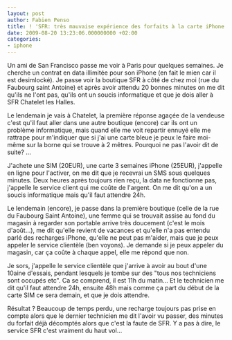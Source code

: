 ```yaml
---
layout: post
author: Fabien Penso
title: ! 'SFR: très mauvaise expérience des forfaits à la carte iPhone'
date: 2009-08-20 13:23:06.000000000 +02:00
categories:
- iphone
---
```

Un ami de San Francisco passe me voir à Paris pour quelques semaines. Je cherche un contrat en data illimitée pour son iPhone (en fait le mien car il est desimlocké). Je passe voir la boutique SFR à côté de chez moi (rue du Faubourg saint Antoine) et après avoir attendu 20 bonnes minutes on me dit qu'ils ne l'ont pas, qu'ils ont un soucis informatique et que je dois aller à SFR Chatelet les Halles.

Le lendemain je vais à Chatelet, la première réponse agaçée de la vendeuse c'est qu'il faut aller dans une autre boutique (encore) car ils ont un problème informatique, mais quand elle me voit repartir ennuyé elle me rattrape pour m'indiquer que si j'ai une carte bleue je peux le faire moi-même sur la borne qui se trouve à 2 mêtres. Pourquoi ne pas l'avoir dit de suite? ...

J'achete une SIM (20EUR), une carte 3 semaines iPhone (25EUR), j'appelle en ligne pour l'activer, on me dit que je recevrai un SMS sous quelques minutes. Deux heures après toujours rien reçu, la data ne fonctionne pas, j'appelle le service client qui me coûte de l'argent. On me dit qu'on a un soucis informatique mais qu'il faut attendre 24h.

Le lendemain (encore), je passe dans la première boutique (celle de la rue du Faubourg Saint Antoine), une femme qui se trouvait assise au fond du magasin à regarder son portable arrive très doucement (c'est le mois d'août...), me dit qu'elle revient de vacances et qu'elle n'a pas entendu parlé des recharges iPhone, qu'elle ne peut pas m'aider, mais que je peux appeler le service clientèle (ben voyons). Je demande si je peux appeler du magasin, car ça coûte à chaque appel, elle me répond que non.

Je sors, j'appelle le service clientèle que j'arrive à avoir au bout d'une 10aine d'essais, pendant lesquels je tombe sur des "tous nos techniciens sont occupés etc". Ca se comprend, il est 11h du matin... Et le technicien me dit qu'il faut attendre 24h, ensuite 48h mais comme ça part du début de la carte SIM ce sera demain, et que je dois attendre.

Résultat ? Beaucoup de temps perdu, une recharge toujours pas prise en compte alors que le dernier technicien me dit l'avoir vu passer, des minutes du forfait déjà décomptés alors que c'est la faute de SFR. Y a pas à dire, le service SFR c'est vraiment du haut vol...
